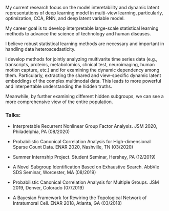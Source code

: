 My current research focus on the model interetability and dynamic latent representations of deep learning model in multi-view learning, particularly, optimization, CCA, RNN, and deep latent variable model. 

My career goal is to develop interpretable large-scale statistical learning methods to advance the science of technology and human diseases.

I believe robust statistical learning methods are necessary and important in handling data heteroscedasticity. 


I develop methods for jointly analyzing multivarite time series data (e.g., transcripts, proteins, metabolomics, clinical test, neuroimaging, human motion capture, etc.) and for examining the dynamic dependency among them. Particularly, extracting the shared and view-specific dynamic latent embeddings of the complex multimodal data. This leads to more powerful and interpertable understanding the hidden truths. 

Meanwhile, by further examining different hidden subgroups, we can see a more comprehensive view of the entire population.

### Talks:

- Interpretable Recurrent Nonlinear Group Factor Analysis. JSM 2020, Philadelphia, PA (08/2020)

- Probabilistic Canonical Correlation Analysis for High-dimensional Sparse Count Data. ENAR 2020, Nashville, TN (03/2020)

- Summer Internship Project. Student Seminar, Hershey, PA (12/2019)

- A Novel Subgroup Identification Based on Exhaustive Search. AbbVie SDS Seminar, Worcester, MA (08/2019)

- Probabilistic Canonical Correlation Analysis for Multiple Groups. JSM 2019, Denver, Colorado (07/2019)

- A Bayesian Framework for Rewiring the Topological Network of Intratumoral Cell. ENAR 2018, Atlanta, GA (03/2018)

